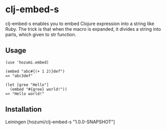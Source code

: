 # clj-embed-s

clj-embed-s enables you to embed Clojure expression into a string like Ruby.
The trick is that when the macro is expanded, it divides a string into parts, which given to str function.

## Usage

    (use 'hozumi.embed)

    (embed "abc#{(+ 1 2)}def")
    => "abc3def"

    (let [gree "Hello"]
      (embed "#{gree} world!"))
    => "Hello world!"

## Installation
Leiningen
    [hozumi/clj-embed-s "1.0.0-SNAPSHOT"]